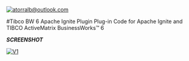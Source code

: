 

<a href="http://fvcproductions.com">
  <img src="https://i.imgur.com/izW1D3U.png" title="tibco bw 6 apache ignite plugin" alt="atorralb@outlook.com">
</a>

<!-- [![conektorx](https://i.imgur.com/izW1D3U.png)](http://github.com/atorralb) -->

#Tibco BW 6 Apache Ignite Plugin
Plug-in Code for Apache Ignite and TIBCO ActiveMatrix BusinessWorks™ 6


***SCREENSHOT***

[![V1](https://i.imgur.com/tys0ftk.jpg)]()
